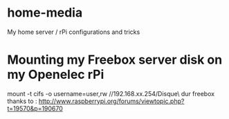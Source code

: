 # home-media
My home server / rPi configurations and tricks

# Mounting my Freebox server disk on my Openelec rPi
  mount -t cifs -o username=user,rw //192.168.xx.254/Disque\ dur freebox
thanks to : http://www.raspberrypi.org/forums/viewtopic.php?t=19570&p=190670

